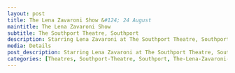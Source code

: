 ```yaml
---
layout: post
title: The Lena Zavaroni Show &#124; 24 August
maintitle: The Lena Zavaroni Show
subtitle: The Southport Theatre, Southport
description: Starring Lena Zavaroni at The Southport Theatre, Southport.
media: Details
post_description: Starring Lena Zavaroni at The Southport Theatre, Southport.
categories: [Theatres, Southport-Theatre, Southport, The-Lena-Zavaroni-Show, OnThisDay24August]
---
```



